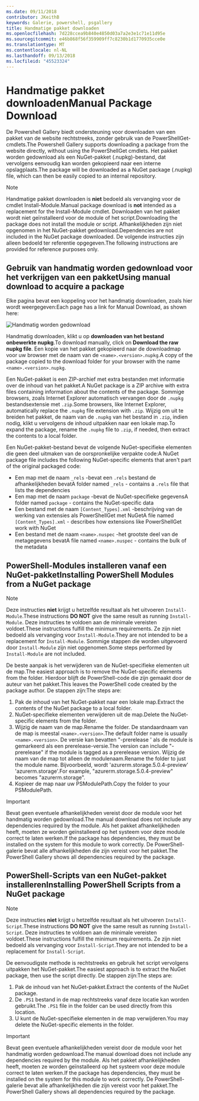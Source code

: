 ```yaml
---
ms.date: 09/11/2018
contributor: JKeithB
keywords: Galerie, powershell, psgallery
title: Handmatige pakket downloaden
ms.openlocfilehash: 7d228ccea9b840e4850d03a7a2e3e1c71e11d95e
ms.sourcegitcommit: e46b868f56f359909ff7c8230b1d1770935cce0e
ms.translationtype: MT
ms.contentlocale: nl-NL
ms.lasthandoff: 09/13/2018
ms.locfileid: "45523324"
---
```

# <a name="manual-package-download"></a><span data-ttu-id="67901-103">Handmatige pakket downloaden</span><span class="sxs-lookup"><span data-stu-id="67901-103">Manual Package Download</span></span>

<span data-ttu-id="67901-104">De Powershell Gallery biedt ondersteuning voor downloaden van een pakket van de website rechtstreeks, zonder gebruik van de PowerShellGet-cmdlets.</span><span class="sxs-lookup"><span data-stu-id="67901-104">The Powershell Gallery supports downloading a package from the website directly, without using the PowerShellGet cmdlets.</span></span> <span data-ttu-id="67901-105">Het pakket worden gedownload als een NuGet-pakket (.nupkg)-bestand, dat vervolgens eenvoudig kan worden gekopieerd naar een interne opslagplaats.</span><span class="sxs-lookup"><span data-stu-id="67901-105">The package will be downloaded as a NuGet package (.nupkg) file, which can then be easily copied to an internal repository.</span></span>

> [!NOTE]
> <span data-ttu-id="67901-106">Handmatige pakket downloaden is **niet** bedoeld als vervanging voor de cmdlet Install-Module.</span><span class="sxs-lookup"><span data-stu-id="67901-106">Manual package download is **not** intended as a replacement for the Install-Module cmdlet.</span></span>
> <span data-ttu-id="67901-107">Downloaden van het pakket wordt niet geïnstalleerd voor de module of het script.</span><span class="sxs-lookup"><span data-stu-id="67901-107">Downloading the package does not install the module or script.</span></span> <span data-ttu-id="67901-108">Afhankelijkheden zijn niet opgenomen in het NuGet-pakket gedownload.</span><span class="sxs-lookup"><span data-stu-id="67901-108">Dependencies are not included in the NuGet package downloaded.</span></span> <span data-ttu-id="67901-109">De volgende instructies zijn alleen bedoeld ter referentie opgegeven.</span><span class="sxs-lookup"><span data-stu-id="67901-109">The following instructions are provided for reference purposes only.</span></span>

## <a name="using-manual-download-to-acquire-a-package"></a><span data-ttu-id="67901-110">Gebruik van handmatig worden gedownload voor het verkrijgen van een pakket</span><span class="sxs-lookup"><span data-stu-id="67901-110">Using manual download to acquire a package</span></span>

<span data-ttu-id="67901-111">Elke pagina bevat een koppeling voor het handmatig downloaden, zoals hier wordt weergegeven:</span><span class="sxs-lookup"><span data-stu-id="67901-111">Each page has a link for Manual Download, as shown here:</span></span>

![Handmatig worden gedownload](../../Images/Manual_Item_Download.PNG)

<span data-ttu-id="67901-113">Handmatig downloaden, klikt u op **downloaden van het bestand onbewerkte nupkg**.</span><span class="sxs-lookup"><span data-stu-id="67901-113">To download manually, click on **Download the raw nupkg file**.</span></span> <span data-ttu-id="67901-114">Een kopie van het pakket gekopieerd naar de downloadmap voor uw browser met de naam van de `<name>.<version>.nupkg`.</span><span class="sxs-lookup"><span data-stu-id="67901-114">A copy of the package copied to the download folder for your browser with the name `<name>.<version>.nupkg`.</span></span>

<span data-ttu-id="67901-115">Een NuGet-pakket is een ZIP-archief met extra bestanden met informatie over de inhoud van het pakket.</span><span class="sxs-lookup"><span data-stu-id="67901-115">A NuGet package is a ZIP archive with extra files containing information about the contents of the package.</span></span> <span data-ttu-id="67901-116">Sommige browsers, zoals Internet Explorer automatisch vervangen door de `.nupkg` bestandsextensie met `.zip`.</span><span class="sxs-lookup"><span data-stu-id="67901-116">Some browsers, like Internet Explorer, automatically replace the `.nupkg` file extension with `.zip`.</span></span> <span data-ttu-id="67901-117">Wijzig om uit te breiden het pakket, de naam van de `.nupkg` van het bestand in `.zip`, indien nodig, klikt u vervolgens de inhoud uitpakken naar een lokale map.</span><span class="sxs-lookup"><span data-stu-id="67901-117">To expand the package, rename the `.nupkg` file to `.zip`, if needed, then extract the contents to a local folder.</span></span>

<span data-ttu-id="67901-118">Een NuGet-pakket-bestand bevat de volgende NuGet-specifieke elementen die geen deel uitmaken van de oorspronkelijke verpakte code:</span><span class="sxs-lookup"><span data-stu-id="67901-118">A NuGet package file includes the following NuGet-specific elements that aren't part of the original packaged code:</span></span>

- <span data-ttu-id="67901-119">Een map met de naam `_rels` -bevat een `.rels` bestand de afhankelijkheden bevat</span><span class="sxs-lookup"><span data-stu-id="67901-119">A folder named `_rels` - contains a `.rels` file that lists the dependencies</span></span>
- <span data-ttu-id="67901-120">Een map met de naam `package` -bevat de NuGet-specifieke gegevens</span><span class="sxs-lookup"><span data-stu-id="67901-120">A folder named `package` - contains the NuGet-specific data</span></span>
- <span data-ttu-id="67901-121">Een bestand met de naam `[Content_Types].xml` -beschrijving van de werking van extensies als PowerShellGet met NuGet</span><span class="sxs-lookup"><span data-stu-id="67901-121">A file named `[Content_Types].xml` - describes how extensions like PowerShellGet work with NuGet</span></span>
- <span data-ttu-id="67901-122">Een bestand met de naam `<name>.nuspec` -het grootste deel van de metagegevens bevat</span><span class="sxs-lookup"><span data-stu-id="67901-122">A file named `<name>.nuspec` - contains the bulk of the metadata</span></span>

## <a name="installing-powershell-modules-from-a-nuget-package"></a><span data-ttu-id="67901-123">PowerShell-Modules installeren vanaf een NuGet-pakket</span><span class="sxs-lookup"><span data-stu-id="67901-123">Installing PowerShell Modules from a NuGet package</span></span>

> [!NOTE]
> <span data-ttu-id="67901-124">Deze instructies **niet** krijgt u hetzelfde resultaat als het uitvoeren `Install-Module`.</span><span class="sxs-lookup"><span data-stu-id="67901-124">These instructions **DO NOT** give the same result as running `Install-Module`.</span></span> <span data-ttu-id="67901-125">Deze instructies te voldoen aan de minimale vereisten voldoet.</span><span class="sxs-lookup"><span data-stu-id="67901-125">These instructions fulfill the minimum requirements.</span></span> <span data-ttu-id="67901-126">Ze zijn niet bedoeld als vervanging voor `Install-Module`.</span><span class="sxs-lookup"><span data-stu-id="67901-126">They are not intended to be a replacement for `Install-Module`.</span></span> <span data-ttu-id="67901-127">Sommige stappen die worden uitgevoerd door `Install-Module` zijn niet opgenomen.</span><span class="sxs-lookup"><span data-stu-id="67901-127">Some steps performed by `Install-Module` are not included.</span></span>

<span data-ttu-id="67901-128">De beste aanpak is het verwijderen van de NuGet-specifieke elementen uit de map.</span><span class="sxs-lookup"><span data-stu-id="67901-128">The easiest approach is to remove the NuGet-specific elements from the folder.</span></span> <span data-ttu-id="67901-129">Hierdoor blijft de PowerShell-code die zijn gemaakt door de auteur van het pakket.</span><span class="sxs-lookup"><span data-stu-id="67901-129">This leaves the PowerShell code created by the package author.</span></span> <span data-ttu-id="67901-130">De stappen zijn:</span><span class="sxs-lookup"><span data-stu-id="67901-130">The steps are:</span></span>

1. <span data-ttu-id="67901-131">Pak de inhoud van het NuGet-pakket naar een lokale map.</span><span class="sxs-lookup"><span data-stu-id="67901-131">Extract the contents of the NuGet package to a local folder.</span></span>
2. <span data-ttu-id="67901-132">NuGet-specifieke elementen verwijderen uit de map.</span><span class="sxs-lookup"><span data-stu-id="67901-132">Delete the NuGet-specific elements from the folder.</span></span>
3. <span data-ttu-id="67901-133">Wijzig de naam van de map.</span><span class="sxs-lookup"><span data-stu-id="67901-133">Rename the folder.</span></span> <span data-ttu-id="67901-134">De standaardnaam van de map is meestal `<name>.<version>`.</span><span class="sxs-lookup"><span data-stu-id="67901-134">The default folder name is usually `<name>.<version>`.</span></span> <span data-ttu-id="67901-135">De versie kan bevatten "-prerelease ' als de module is gemarkeerd als een prerelease-versie.</span><span class="sxs-lookup"><span data-stu-id="67901-135">The version can include "-prerelease" if the module is tagged as a prerelease version.</span></span> <span data-ttu-id="67901-136">Wijzig de naam van de map tot alleen de modulenaam.</span><span class="sxs-lookup"><span data-stu-id="67901-136">Rename the folder to just the module name.</span></span> <span data-ttu-id="67901-137">Bijvoorbeeld, wordt 'azurerm.storage.5.0.4-preview' 'azurerm.storage'.</span><span class="sxs-lookup"><span data-stu-id="67901-137">For example, "azurerm.storage.5.0.4-preview" becomes "azurerm.storage".</span></span>
4. <span data-ttu-id="67901-138">Kopieer de map naar uw PSModulePath.</span><span class="sxs-lookup"><span data-stu-id="67901-138">Copy the folder to your PSModulePath.</span></span>

> [!IMPORTANT]
> <span data-ttu-id="67901-139">Bevat geen eventuele afhankelijkheden vereist door de module voor het handmatig worden gedownload.</span><span class="sxs-lookup"><span data-stu-id="67901-139">The manual download does not include any dependencies required by the module.</span></span> <span data-ttu-id="67901-140">Als het pakket afhankelijkheden heeft, moeten ze worden geïnstalleerd op het systeem voor deze module correct te laten werken.</span><span class="sxs-lookup"><span data-stu-id="67901-140">If the package has dependencies, they must be installed on the system for this module to work correctly.</span></span> <span data-ttu-id="67901-141">De PowerShell-galerie bevat alle afhankelijkheden die zijn vereist voor het pakket.</span><span class="sxs-lookup"><span data-stu-id="67901-141">The PowerShell Gallery shows all dependencies required by the package.</span></span>

## <a name="installing-powershell-scripts-from-a-nuget-package"></a><span data-ttu-id="67901-142">PowerShell-Scripts van een NuGet-pakket installeren</span><span class="sxs-lookup"><span data-stu-id="67901-142">Installing PowerShell Scripts from a NuGet package</span></span>

> [!NOTE]
> <span data-ttu-id="67901-143">Deze instructies **niet** krijgt u hetzelfde resultaat als het uitvoeren `Install-Script`.</span><span class="sxs-lookup"><span data-stu-id="67901-143">These instructions **DO NOT** give the same result as running `Install-Script`.</span></span> <span data-ttu-id="67901-144">Deze instructies te voldoen aan de minimale vereisten voldoet.</span><span class="sxs-lookup"><span data-stu-id="67901-144">These instructions fulfill the minimum requirements.</span></span> <span data-ttu-id="67901-145">Ze zijn niet bedoeld als vervanging voor `Install-Script`.</span><span class="sxs-lookup"><span data-stu-id="67901-145">They are not intended to be a replacement for `Install-Script`.</span></span>

<span data-ttu-id="67901-146">De eenvoudigste methode is rechtstreeks en gebruik het script vervolgens uitpakken het NuGet-pakket.</span><span class="sxs-lookup"><span data-stu-id="67901-146">The easiest approach is to extract the NuGet package, then use the script directly.</span></span> <span data-ttu-id="67901-147">De stappen zijn:</span><span class="sxs-lookup"><span data-stu-id="67901-147">The steps are:</span></span>

1. <span data-ttu-id="67901-148">Pak de inhoud van het NuGet-pakket.</span><span class="sxs-lookup"><span data-stu-id="67901-148">Extract the contents of the NuGet package.</span></span>
2. <span data-ttu-id="67901-149">De `.PS1` bestand in de map rechtstreeks vanaf deze locatie kan worden gebruikt.</span><span class="sxs-lookup"><span data-stu-id="67901-149">The `.PS1` file in the folder can be used directly from this location.</span></span>
3. <span data-ttu-id="67901-150">U kunt de NuGet-specifieke elementen in de map verwijderen.</span><span class="sxs-lookup"><span data-stu-id="67901-150">You may delete the NuGet-specific elements in the folder.</span></span>

> [!IMPORTANT]
> <span data-ttu-id="67901-151">Bevat geen eventuele afhankelijkheden vereist door de module voor het handmatig worden gedownload.</span><span class="sxs-lookup"><span data-stu-id="67901-151">The manual download does not include any dependencies required by the module.</span></span> <span data-ttu-id="67901-152">Als het pakket afhankelijkheden heeft, moeten ze worden geïnstalleerd op het systeem voor deze module correct te laten werken.</span><span class="sxs-lookup"><span data-stu-id="67901-152">If the package has dependencies, they must be installed on the system for this module to work correctly.</span></span> <span data-ttu-id="67901-153">De PowerShell-galerie bevat alle afhankelijkheden die zijn vereist voor het pakket.</span><span class="sxs-lookup"><span data-stu-id="67901-153">The PowerShell Gallery shows all dependencies required by the package.</span></span>
